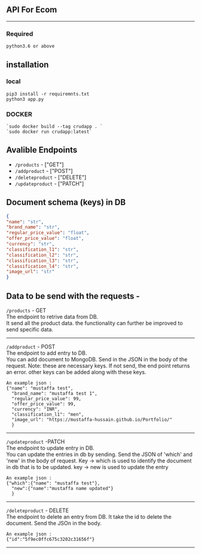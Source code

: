 ## API For Ecom

___
### Required
    python3.6 or above


## installation

### local
    pip3 install -r requiremnts.txt
    python3 app.py


### DOCKER
    `sudo docker build --tag crudapp . `
    `sudo docker run crudapp:latest`

## Avalible Endpoints
- `/products`  - ["GET"]
- `/addproduct` - ["POST"]
- `/deleteproduct`  - ["DELETE"]
- `/updateproduct` - ["PATCH"]

## Document schema (keys) in DB

```json
{
"name": "str",
"brand_name": "str",
"regular_price_value": "float",
"offer_price_value": "float",
"currency": "str",
"classification_l1": "str",
"classification_l2": "str",
"classification_l3": "str",
"classification_l4": "str",
"image_url": "str"
}

```


## Data to be send with the requests -

`/products` - GET <br>
    The endpoint to retrive data from DB.<br>
    It send all the product data. the functionality can further be improved to send specific data.

____
`/addproduct` - POST <br>
    The endpoint to add entry to DB.<br>
    You can add document to MongoDB. Send in the JSON in the body of the request.
    Note: these are necessary keys. If not send, the end point returns an error. other keys can be added along with these keys.
    
    An example json : 
    {"name": "mustaffa test",
      "brand_name": "mustaffa test 1",
      "regular_price_value": 99,
      "offer_price_value": 99,
      "currency": "INR",
      "classification_l1": "men",
      "image_url": "https://mustaffa-hussain.github.io/Portfolio/"
      }


_____
`/updateproduct` -PATCH <br>
    The endpoint to update entry in DB.<br>
    You can update the entries in db by sending. Send the JSON of 'which' and 'new' in the body of request. 
    Key -> which is used to identify the document in db that is to be updated.
    key -> new is used to update the entry
    
    An example json : 
    {"which":{"name": "mustaffa test"},
      "new":{"name":"mustaffa name updated"}
      }

____

`/deleteproduct` - DELETE <br>
    The endpoint to delete an entry from DB. It take the id to delete the document.
    Send the JSOn in the body.
    
    An example json : 
    {"id":"5f9ec0ffc675c3202c31656f"}





___


